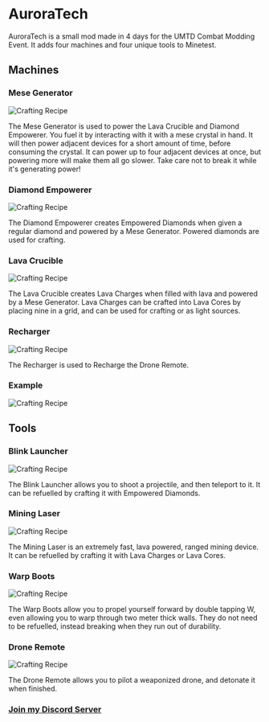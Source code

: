 # AuroraTech

AuroraTech is a small mod made in 4 days for the UMTD Combat Modding Event. It adds four machines and four unique tools to Minetest.

## Machines

### Mese Generator

![Crafting Recipe](https://raw.githubusercontent.com/Aurailus-Minetest/AuroraTech/master/instructions/mese_generator.png)

The Mese Generator is used to power the Lava Crucible and Diamond Empowerer. You fuel it by interacting with it with a mese crystal in hand. It will then power adjacent devices for a short amount of time, before consuming the crystal. It can power up to four adjacent devices at once, but powering more will make them all go slower. Take care not to break it while it's generating power!

### Diamond Empowerer

![Crafting Recipe](https://raw.githubusercontent.com/Aurailus-Minetest/AuroraTech/master/instructions/diamond_empowerer.png)

The Diamond Empowerer creates Empowered Diamonds when given a regular diamond and powered by a Mese Generator. Powered diamonds are used for crafting.

### Lava Crucible

![Crafting Recipe](https://raw.githubusercontent.com/Aurailus-Minetest/AuroraTech/master/instructions/lava_crucible.png)

The Lava Crucible creates Lava Charges when filled with lava and powered by a Mese Generator. Lava Charges can be crafted into Lava Cores by placing nine in a grid, and can be used for crafting or as light sources.

### Recharger

![Crafting Recipe](https://raw.githubusercontent.com/Aurailus-Minetest/AuroraTech/master/instructions/recharger.png)

The Recharger is used to Recharge the Drone Remote.

### Example

![Crafting Recipe](https://raw.githubusercontent.com/Aurailus-Minetest/AuroraTech/master/instructions/machines.png)

## Tools

### Blink Launcher

![Crafting Recipe](https://raw.githubusercontent.com/Aurailus-Minetest/AuroraTech/master/instructions/blink_launcher.png)

The Blink Launcher allows you to shoot a projectile, and then teleport to it. It can be refuelled by crafting it with Empowered Diamonds.

### Mining Laser

![Crafting Recipe](https://raw.githubusercontent.com/Aurailus-Minetest/AuroraTech/master/instructions/mining_laser.png)

The Mining Laser is an extremely fast, lava powered, ranged mining device. It can be refuelled by crafting it with Lava Charges or Lava Cores.

### Warp Boots

![Crafting Recipe](https://raw.githubusercontent.com/Aurailus-Minetest/AuroraTech/master/instructions/warp_boots.png)

The Warp Boots allow you to propel yourself forward by double tapping W, even allowing you to warp through two meter thick walls. They do not need to be refuelled, instead breaking when they run out of durability.

### Drone Remote

![Crafting Recipe](https://raw.githubusercontent.com/Aurailus-Minetest/AuroraTech/master/instructions/drone_remote.png)

The Drone Remote allows you to pilot a weaponized drone, and detonate it when finished.

### [Join my Discord Server](https://aurail.us/discord)
